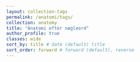 ```yaml
---
layout: collection-tags
permalink: /anatomi/tags/
collection: anatomy
title: "Anatomi efter nøgleord"
author_profile: true
classes: wide
sort_by: title # date (default) title
sort_order: forward # forward (default), reverse
---
```

